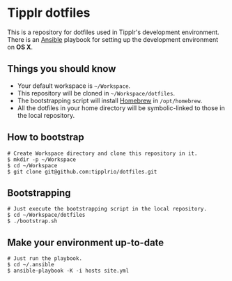 # Tipplr dotfiles

This is a repository for dotfiles used in Tipplr's development environment. There is an [Ansible](http://www.ansible.com/) playbook for setting up the development environment on **OS X**.


## Things you should know

* Your default workspace is `~/Workspace`.
* This repository will be cloned in `~/Workspace/dotfiles`.
* The bootstrapping script will install [Homebrew](http://brew.sh/) in `/opt/homebrew`.
* All the dotfiles in your home directory will be symbolic-linked to those in the local repository.

## How to bootstrap

```shell
# Create Workspace directory and clone this repository in it.
$ mkdir -p ~/Workspace
$ cd ~/Workspace
$ git clone git@github.com:tipplrio/dotfiles.git
```

## Bootstrapping

```shell
# Just execute the bootstrapping script in the local repository.
$ cd ~/Workspace/dotfiles
$ ./bootstrap.sh
```

## Make your environment up-to-date

```shell
# Just run the playbook.
$ cd ~/.ansible
$ ansible-playbook -K -i hosts site.yml
```
